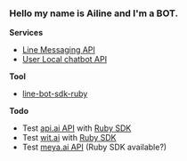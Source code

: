 ### Hello my name is Ailine and I'm a BOT.
  
__Services__

 * [Line Messaging API](https://developers.line.me/messaging-api/overview)
 * [User Local chatbot API](http://ai.userlocal.jp/)

__Tool__ 

 * [line-bot-sdk-ruby](https://github.com/line/line-bot-sdk-ruby)

__Todo__  

 * Test [api.ai API](https://api.ai/docs/getting-started/basics) with [Ruby SDK](https://github.com/api-ai/apiai-ruby-client)  
 * Test [wit.ai](https://wit.ai/) with [Ruby SDK](https://github.com/wit-ai/wit-ruby)
 * Test [meya.ai API](https://meya.ai/) (Ruby SDK available?)
